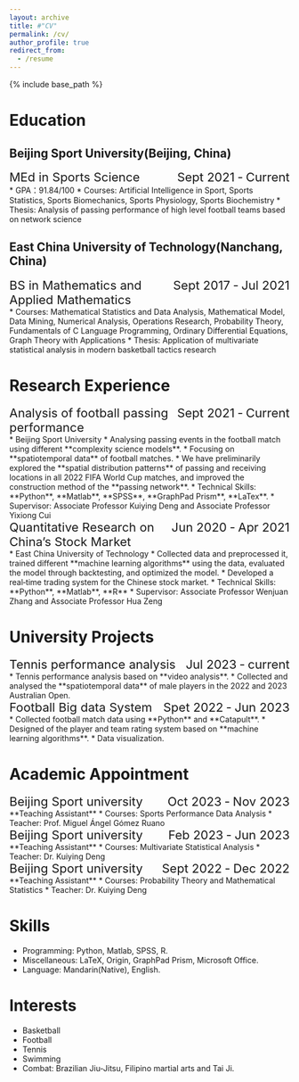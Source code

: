 ```yaml
---
layout: archive
title: #"CV"
permalink: /cv/
author_profile: true
redirect_from:
  - /resume
---
```


{% include base_path %}

Education
======
## Beijing Sport University(Beijing, China)
<div style="font-size:22px"><span style="float:right">Sept 2021 ‑ Current</span>MEd in Sports Science </div>
* GPA：91.84/100
* Courses: Artificial Intelligence in Sport, Sports Statistics, Sports Biomechanics, Sports Physiology, Sports Biochemistry
* Thesis: Analysis of passing performance of high level football teams based on network science

## East China University of Technology(Nanchang, China)
<div style="font-size:22px"><span style="float:right">Sept 2017 ‑ Jul 2021</span>BS in Mathematics and Applied Mathematics </div>
* Courses: Mathematical Statistics and Data Analysis, Mathematical Model, Data Mining, Numerical Analysis, Operations Research, Probability Theory, Fundamentals of C Language Programming, Ordinary Differential Equations, Graph Theory with Applications
* Thesis: Application of multivariate statistical analysis in modern basketball tactics research

Research Experience
======
<div style="font-size:22px"><span style="float:right">Sept 2021 ‑ Current</span> Analysis of football passing performance </div>
* Beijing Sport University
* Analysing passing events in the football match using different **complexity science models**.
* Focusing on **spatiotemporal data** of football matches.
* We have preliminarily explored the **spatial distribution patterns** of passing and receiving locations in all 2022 FIFA World Cup matches, and improved the construction method of the **passing network**.
* Technical Skills: **Python**, **Matlab**, **SPSS**, **GraphPad Prism**, **LaTex**.
* Supervisor: Associate Professor Kuiying Deng and Associate Professor Yixiong Cui

<div style="font-size:22px"><span style="float:right">Jun 2020 ‑ Apr 2021</span> Quantitative Research on China’s Stock Market </div>
* East China University of Technology 
* Collected data and preprocessed it, trained different **machine learning algorithms** using the data, evaluated the model through backtesting, and optimized the model.
* Developed a real‑time trading system for the Chinese stock market.
* Technical Skills: **Python**, **Matlab**, **R**
* Supervisor: Associate Professor Wenjuan Zhang and Associate Professor Hua Zeng

University Projects
======
<div style="font-size:22px"><span style="float:right">Jul 2023 ‑ current</span> Tennis performance analysis </div>
* Tennis performance analysis based on **video analysis**.   
* Collected and analysed the **spatiotemporal data** of male players in the 2022 and 2023 Australian Open.

<div style="font-size:22px"><span style="float:right">Spet 2022 ‑ Jun 2023</span> Football Big data System </div>
* Collected football match data using **Python** and **Catapult**.    
* Designed of the player and team rating system based on **machine learning algorithms**.
* Data visualization.

Academic Appointment
======
<div style="font-size:22px"><span style="float:right">Oct 2023 ‑ Nov 2023</span> Beijing Sport university </div>
**Teaching Assistant**  
* Courses: Sports Performance Data Analysis
* Teacher: Prof. Miguel Ángel Gómez Ruano

<div style="font-size:22px"><span style="float:right">Feb 2023 ‑ Jun 2023</span> Beijing Sport university </div>
**Teaching Assistant**  
* Courses: Multivariate Statistical Analysis
* Teacher: Dr. Kuiying Deng


<div style="font-size:22px"><span style="float:right">Sept 2022 ‑ Dec 2022</span> Beijing Sport university </div>
**Teaching Assistant**     
* Courses: Probability Theory and Mathematical Statistics
* Teacher: Dr. Kuiying Deng
  
Skills
======
* Programming: Python, Matlab, SPSS, R.
* Miscellaneous: LaTeX, Origin, GraphPad Prism, Microsoft Office.
* Language: Mandarin(Native), English.

Interests
======
* Basketball
* Football
* Tennis
* Swimming
* Combat: Brazilian Jiu‑Jitsu, Filipino martial arts and Tai Ji.



  


  
